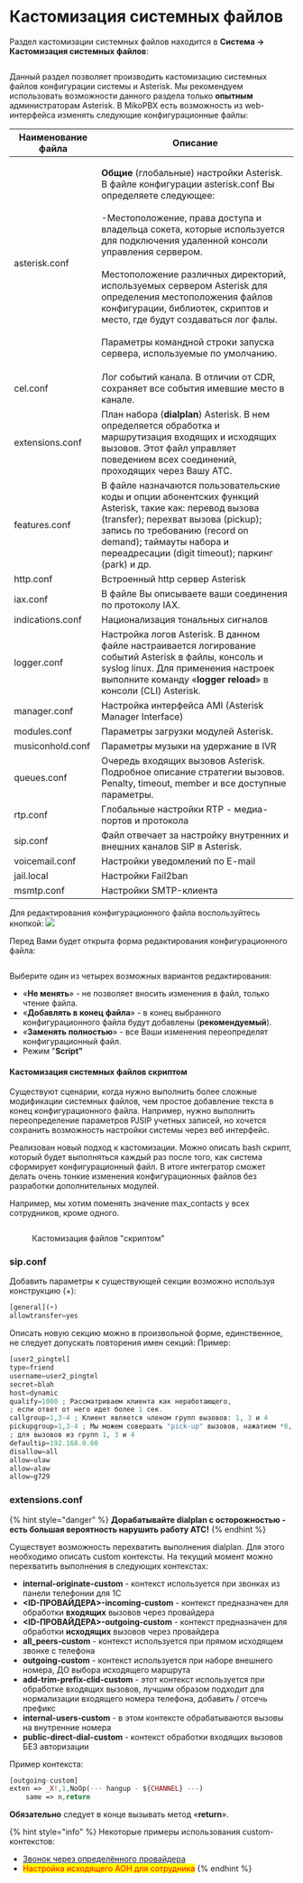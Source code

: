 # Кастомизация системных файлов

Раздел кастомизации системных файлов находится в **Система -> Кастомизация системных файлов**:

<figure><img src="../../.gitbook/assets/Section.png" alt=""><figcaption></figcaption></figure>

Данный раздел позволяет производить кастомизацию системных файлов конфигурации системы и Asterisk. Мы рекомендуем использовать возможности данного раздела только **опытным** администраторам Asterisk. В MikoPBX есть возможность из web-интерфейса изменять следующие конфигурационные файлы:

| **Наименование файла** | Описание                                                                                                                                                                                                                                                                                                                                                                                                                                                                                                                                       |
| ---------------------- | ---------------------------------------------------------------------------------------------------------------------------------------------------------------------------------------------------------------------------------------------------------------------------------------------------------------------------------------------------------------------------------------------------------------------------------------------------------------------------------------------------------------------------------------------- |
| asterisk.conf          | <p><strong>Общие</strong> (глобальные) настройки Asterisk.<br>В файле конфигурации asterisk.conf Вы определяете следующее:<br><br>-Местоположение, права доступа и владельца сокета, которые используется для подключения удаленной консоли управления сервером.<br><br>Местоположение различных директорий, используемых сервером Asterisk для определения местоположения файлов конфигурации, библиотек, скриптов и место, где будут создаваться лог фалы.<br><br>Параметры командной строки запуска сервера, используемые по умолчанию.</p> |
| cel.conf               | Лог событий канала. В отличии от CDR, сохраняет все события имевшие место в канале.                                                                                                                                                                                                                                                                                                                                                                                                                                                            |
| extensions.conf        | План набора (**dialplan**) Asterisk. В нем определяется обработка и маршрутизация входящих и исходящих вызовов. Этот файл управляет поведением всех соединений, проходящих через Вашу АТС.                                                                                                                                                                                                                                                                                                                                                     |
| features.conf          | В файле назначаются пользовательские коды и опции абонентских функций Asterisk, такие как: перевод вызова (transfer); перехват вызова (pickup); запись по требованию (record on demand); таймауты набора и переадресации (digit timeout); паркинг (park) и др.                                                                                                                                                                                                                                                                                 |
| http.conf              | Встроенный http сервер Asterisk                                                                                                                                                                                                                                                                                                                                                                                                                                                                                                                |
| iax.conf               | В файле Вы описываете ваши соединения по протоколу IAX.                                                                                                                                                                                                                                                                                                                                                                                                                                                                                        |
| indications.conf       | Национализация тональных сигналов                                                                                                                                                                                                                                                                                                                                                                                                                                                                                                              |
| logger.conf            | Настройка логов Asterisk. В данном файле настраивается логирование событий Asterisk в файлы, консоль и syslog linux. Для применения настроек выполните команду «**logger reload**» в консоли (CLI) Asterisk.                                                                                                                                                                                                                                                                                                                                   |
| manager.conf           | Настройка интерфейса AMI (Asterisk Manager Interface)                                                                                                                                                                                                                                                                                                                                                                                                                                                                                          |
| modules.conf           | Параметры загрузки модулей Asterisk.                                                                                                                                                                                                                                                                                                                                                                                                                                                                                                           |
| musiconhold.conf       | Параметры музыки на удержание в IVR                                                                                                                                                                                                                                                                                                                                                                                                                                                                                                            |
| queues.conf            | Очередь входящих вызовов Asterisk. Подробное описание стратегии вызовов. Penalty, timeout, member и все доступные параметры.                                                                                                                                                                                                                                                                                                                                                                                                                   |
| rtp.conf               | Глобальные настройки RTP - медиа-портов и протокола                                                                                                                                                                                                                                                                                                                                                                                                                                                                                            |
| sip.conf               | Файл отвечает за настройку внутренних и внешних каналов SIP в Asterisk.                                                                                                                                                                                                                                                                                                                                                                                                                                                                        |
| voicemail.conf         | Настройки уведомлений по E-mail                                                                                                                                                                                                                                                                                                                                                                                                                                                                                                                |
| jail.local             | Настройки Fail2ban                                                                                                                                                                                                                                                                                                                                                                                                                                                                                                                             |
| msmtp.conf             | Настройки SMTP-клиента                                                                                                                                                                                                                                                                                                                                                                                                                                                                                                                         |

Для редактирования конфигурационного файла воспользуйтесь кнопкой:  ![](<../../.gitbook/assets/image (33).png>)

Перед Вами будет открыта форма редактирования конфигурационного файла:

<figure><img src="../../.gitbook/assets/editSection.png" alt=""><figcaption></figcaption></figure>

Выберите один из четырех возможных вариантов редактирования:

* «**Не менять**» - не позволяет вносить изменения в файл, только чтение файла.
* «**Добавлять в конец файла**» - в конец выбранного конфигурационного файла будут добавлены (**рекомендуемый**).
* «**Заменять полностью**» - все Ваши изменения переопределят конфигурационный файл.
* Режим "**Script"**

#### Кастомизация системных файлов скриптом <a href="#kastomizaciya-sistemnykh-failov-skriptom" id="kastomizaciya-sistemnykh-failov-skriptom"></a>

Существуют сценарии, когда нужно выполнить более сложные модификации системных файлов, чем простое добавление текста в конец конфигурационного файла. Например, нужно выполнить переопределение параметров PJSIP учетных записей, но хочется сохранить возможность настройки системы через веб интерфейс.

Реализован новый подход к кастомизации. Можно описать bash скрипт, который будет выполняться каждый раз после того, как система сформирует конфигурационный файл. В итоге интегратор сможет делать очень тонкие изменения конфигурационных файлов без разработки дополнительных модулей.

Например, мы хотим поменять значение max\_contacts у всех сотрудников, кроме одного.

<figure><img src="../../.gitbook/assets/image (35).png" alt=""><figcaption><p>Кастомизация файлов "скриптом"</p></figcaption></figure>

### sip.conf <a href="#sipconf" id="sipconf"></a>

Добавить параметры к существующей секции возможно используя конструкцию (+):

```php
[general](+)
allowtransfer=yes
```

Описать новую секцию можно в произвольной форме, единственное, не следует допускать повторения имен секций: Пример:

```php
[user2_pingtel]
type=friend
username=user2_pingtel
secret=blah
host=dynamic
qualify=1000 ; Рассматриваем клиента как неработающего,
; если ответ от него идет более 1 сек.
callgroup=1,3-4 ; Клиент является членом групп вызовов: 1, 3 и 4
pickupgroup=1,3-4 ; Мы можем совершать "pick-up" вызовов, нажатием *8,
; для вызовов из групп 1, 3 и 4
defaultip=192.168.0.60
disallow=all
allow=ulaw
allow=alaw
allow=g729
```

### extensions.conf <a href="#extensionsconf" id="extensionsconf"></a>

{% hint style="danger" %}
**Дорабатывайте dialplan с осторожностью - есть большая вероятность нарушить работу АТС!**
{% endhint %}

Существует возможность перехватить выполнения dialplan. Для этого необходимо описать custom контексты. На текущий момент можно перехватить выполнения в следующих контекстах:

* **internal-originate-custom** - контекст используется при звонках из панели телефонии для 1С
* **\<ID-ПРОВАЙДЕРА>-incoming-custom** - контекст предназначен для обработки **входящих** вызовов через провайдера
* **\<ID-ПРОВАЙДЕРА>-outgoing-custom** - контекст предназначен для обработки **исходящих** вызовов через провайдера
* **all\_peers-custom** - контекст используется при прямом исходящем звонке с телефона
* **outgoing-custom** - контекст используется при наборе внешнего номера, ДО выбора исходящего маршрута
* **add-trim-prefix-clid-custom** - этот контекст используется при обработке входящих вызовов, лучшим образом подходит для нормализации входящего номера телефона, добавить / отсечь префикс
* **internal-users-custom** - в этом контексте обрабатываются вызовы на внутренние номера
* **public-direct-dial-custom** - контекст обработки входящих вызовов БЕЗ авторизации

Пример контекста:

```php
[outgoing-custom]
exten => _X!,1,NoOp(--- hangup - ${CHANNEL} ---)
	same => n,return
```

**Обязательно** следует в конце вызывать метод «**return**».

{% hint style="info" %}
Некоторые примеры использования custom-контекстов:

* [Звонок через определённого провайдера](../../faq/outbound-routing/a-call-through-a-specific-provider.md)
* <mark style="color:red;">Настройка исходящего AOH для сотрудника</mark>
{% endhint %}

